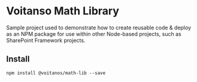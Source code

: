 # Voitanso Math Library

Sample project used to demonstrate how to create reusable code & deploy as an NPM package for use within other Node-based projects, such as SharePoint Framework projects.

## Install

```shell
npm install @voitanos/math-lib --save
```